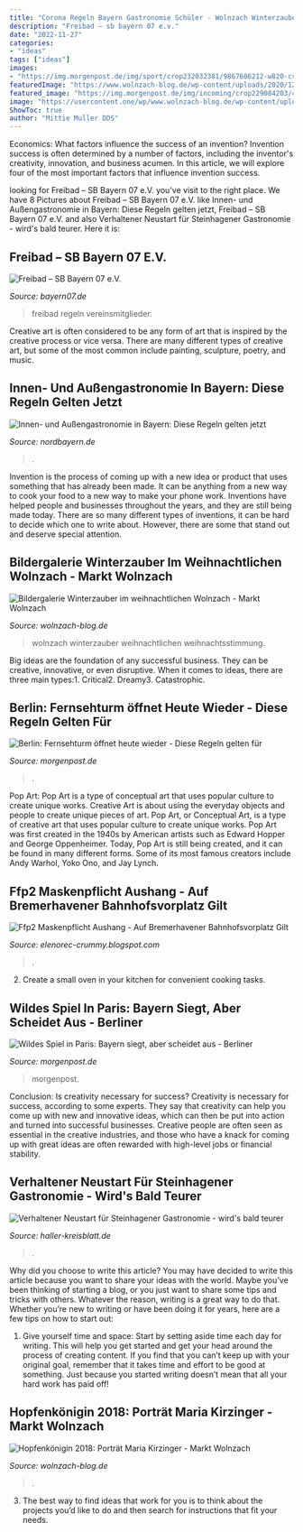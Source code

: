 ```yaml
---
title: "Corona Regeln Bayern Gastronomie Schüler - Wolnzach Winterzauber Weihnachtlichen Weihnachtsstimmung"
description: "Freibad – sb bayern 07 e.v."
date: "2022-11-27"
categories:
- "ideas"
tags: ["ideas"]
images:
- "https://img.morgenpost.de/img/sport/crop232032381/9867606212-w820-cv16_9-q85-fnov-fpi231768577-fpotr/Alaba-PSG-Bayern.jpg"
featuredImage: "https://www.wolnzach-blog.de/wp-content/uploads/2020/12/20201201_072918-scaled.jpg"
featured_image: "https://img.morgenpost.de/img/incoming/crop229084203/4017604050-w820-cv16_9-q85-fnov-fpi231768577-fpotr/Stadtansicht-von-Berlin.jpg"
image: "https://usercontent.one/wp/www.wolnzach-blog.de/wp-content/uploads/2018/07/Porträt-Maria-Kirzinger-Wahl-Version.jpg"
ShowToc: true
author: "Mittie Muller DDS"
---
```



Economics: What factors influence the success of an invention?
Invention success is often determined by a number of factors, including the inventor's creativity, innovation, and business acumen. In this article, we will explore four of the most important factors that influence invention success.

	

		
looking for Freibad – SB Bayern 07 e.V. you've visit to the right place. We have 8 Pictures about Freibad – SB Bayern 07 e.V. like Innen- und Außengastronomie in Bayern: Diese Regeln gelten jetzt, Freibad – SB Bayern 07 e.V. and also Verhaltener Neustart für Steinhagener Gastronomie - wird&#039;s bald teurer. Here it is:
		
    
## Freibad – SB Bayern 07 E.V.

<img loading=lazy src="https://bayern07.de/wp-content/uploads/elementor/thumbs/DJI_0036-o8vlerng48i5jm3wi231oz8vgryv3fk3vvvvjkvtds.jpg" onerror="this.onerror=null;this.src='https://tse3.mm.bing.net/th?id=OIP.WIr-VZDePdX3OXxbUW7PkgHaEK&amp;pid=15.1';" alt="Freibad – SB Bayern 07 e.V.">

_Source: bayern07.de_

>freibad regeln vereinsmitglieder. 

	

Creative art is often considered to be any form of art that is inspired by the creative process or vice versa. There are many different types of creative art, but some of the most common include painting, sculpture, poetry, and music.

    
## Innen- Und Außengastronomie In Bayern: Diese Regeln Gelten Jetzt

<img loading=lazy src="https://images.nordbayern.de/image/contentid/policy:1.11303172:1629724652/image/a-dpa-20210818_164558-1.jpg?f=16:9&amp;h=816&amp;m=FIT&amp;w=1680&amp;$p$f$h$m$w=d5ac141" onerror="this.onerror=null;this.src='https://tse1.mm.bing.net/th?id=OIP.d18QM2SBMi_JjWIIFb1cPAHaEK&amp;pid=15.1';" alt="Innen- und Außengastronomie in Bayern: Diese Regeln gelten jetzt">

_Source: nordbayern.de_

>. 

	

Invention is the process of coming up with a new idea or product that uses something that has already been made. It can be anything from a new way to cook your food to a new way to make your phone work. Inventions have helped people and businesses throughout the years, and they are still being made today. There are so many different types of inventions, it can be hard to decide which one to write about. However, there are some that stand out and deserve special attention.

    
## Bildergalerie Winterzauber Im Weihnachtlichen Wolnzach - Markt Wolnzach

<img loading=lazy src="https://www.wolnzach-blog.de/wp-content/uploads/2020/12/20201201_072918-scaled.jpg" onerror="this.onerror=null;this.src='https://tse3.mm.bing.net/th?id=OIP.TNuv9PD_0iLS8s3vdervOAHaFj&amp;pid=15.1';" alt="Bildergalerie Winterzauber im weihnachtlichen Wolnzach - Markt Wolnzach">

_Source: wolnzach-blog.de_

>wolnzach winterzauber weihnachtlichen weihnachtsstimmung. 

	

Big ideas are the foundation of any successful business. They can be creative, innovative, or even disruptive. When it comes to ideas, there are three main types:1. Critical2. Dreamy3. Catastrophic.

    
## Berlin: Fernsehturm öffnet Heute Wieder - Diese Regeln Gelten Für

<img loading=lazy src="https://img.morgenpost.de/img/incoming/crop229084203/4017604050-w820-cv16_9-q85-fnov-fpi231768577-fpotr/Stadtansicht-von-Berlin.jpg" onerror="this.onerror=null;this.src='https://tse1.mm.bing.net/th?id=OIP.M4dJ6DFT6l9zGebwPsJidQHaEK&amp;pid=15.1';" alt="Berlin: Fernsehturm öffnet heute wieder - Diese Regeln gelten für">

_Source: morgenpost.de_

>. 

	

Pop Art: Pop Art is a type of conceptual art that uses popular culture to create unique works.
Creative Art is about using the everyday objects and people to create unique pieces of art. Pop Art, or Conceptual Art, is a type of creative art that uses popular culture to create unique works. Pop Art was first created in the 1940s by American artists such as Edward Hopper and George Oppenheimer. Today, Pop Art is still being created, and it can be found in many different forms. Some of its most famous creators include Andy Warhol, Yoko Ono, and Jay Lynch.

    
## Ffp2 Maskenpflicht Aushang - Auf Bremerhavener Bahnhofsvorplatz Gilt

<img loading=lazy src="https://cdn-01.media-brady.com/store/stde/media/wysiwyg/STDE/cms-lps/C2B/verhaltensregeln-kantine-vor-betreten-haende-waschen-abstand-essensausgabe-abstand-zueinander-geschirr-abstellen-nach-verlassen-haende-waschen.png" onerror="this.onerror=null;this.src='https://tse4.mm.bing.net/th?id=OIP.2DAKU5tVzNkBu_ewnjgU9wHaHa&amp;pid=15.1';" alt="Ffp2 Maskenpflicht Aushang - Auf Bremerhavener Bahnhofsvorplatz Gilt">

_Source: elenorec-crummy.blogspot.com_

>. 

	

2. Create a small oven in your kitchen for convenient cooking tasks.

    
## Wildes Spiel In Paris: Bayern Siegt, Aber Scheidet Aus - Berliner

<img loading=lazy src="https://img.morgenpost.de/img/sport/crop232032381/9867606212-w820-cv16_9-q85-fnov-fpi231768577-fpotr/Alaba-PSG-Bayern.jpg" onerror="this.onerror=null;this.src='https://tse2.mm.bing.net/th?id=OIP.UuWD3RGTN9M-bpH0lqp7rgHaEK&amp;pid=15.1';" alt="Wildes Spiel in Paris: Bayern siegt, aber scheidet aus - Berliner">

_Source: morgenpost.de_

>morgenpost. 

	

Conclusion: Is creativity necessary for success?
Creativity is necessary for success, according to some experts. They say that creativity can help you come up with new and innovative ideas, which can then be put into action and turned into successful businesses. Creative people are often seen as essential in the creative industries, and those who have a knack for coming up with great ideas are often rewarded with high-level jobs or financial stability.

    
## Verhaltener Neustart Für Steinhagener Gastronomie - Wird&#039;s Bald Teurer

<img loading=lazy src="https://www.haller-kreisblatt.de/_em_daten/_cache/image/1xSUlEamxBNmM3VXNEbm5JMC9DNy9RMnRrbnhVaWlVWDRteE5jM0ZYQ1llM09hRWM2N09OUGdvVU0zdWRPQ2MrdnNSS0Y2U3pHVHpsem9UWC91WUlPN0VvSTU2T1lqQXBkVFpXaWtxZ1NXZXc9/200515-1717-288326024.jpg" onerror="this.onerror=null;this.src='https://tse3.mm.bing.net/th?id=OIP.1LK0aKgibWLGwJe8j3QIVQHaFj&amp;pid=15.1';" alt="Verhaltener Neustart für Steinhagener Gastronomie - wird&#039;s bald teurer">

_Source: haller-kreisblatt.de_

>. 

	

Why did you choose to write this article?
You may have decided to write this article because you want to share your ideas with the world. Maybe you’ve been thinking of starting a blog, or you just want to share some tips and tricks with others. Whatever the reason, writing is a great way to do that. Whether you’re new to writing or have been doing it for years, here are a few tips on how to start out:
1. Give yourself time and space: Start by setting aside time each day for writing. This will help you get started and get your head around the process of creating content. If you find that you can’t keep up with your original goal, remember that it takes time and effort to be good at something. Just because you started writing doesn’t mean that all your hard work has paid off!


    
## Hopfenkönigin 2018: Porträt Maria Kirzinger - Markt Wolnzach

<img loading=lazy src="https://usercontent.one/wp/www.wolnzach-blog.de/wp-content/uploads/2018/07/Porträt-Maria-Kirzinger-Wahl-Version.jpg" onerror="this.onerror=null;this.src='https://tse2.mm.bing.net/th?id=OIP.s-kgNjj9N2HwTbkw2DNvsAHaEK&amp;pid=15.1';" alt="Hopfenkönigin 2018: Porträt Maria Kirzinger - Markt Wolnzach">

_Source: wolnzach-blog.de_

>. 

	

3. The best way to find ideas that work for you is to think about the projects you’d like to do and then search for instructions that fit your needs.

